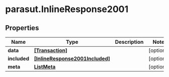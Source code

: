 # parasut.InlineResponse2001

## Properties
Name | Type | Description | Notes
------------ | ------------- | ------------- | -------------
**data** | [**[Transaction]**](Transaction.md) |  | [optional] 
**included** | [**[InlineResponse2001Included]**](InlineResponse2001Included.md) |  | [optional] 
**meta** | [**ListMeta**](ListMeta.md) |  | [optional] 


